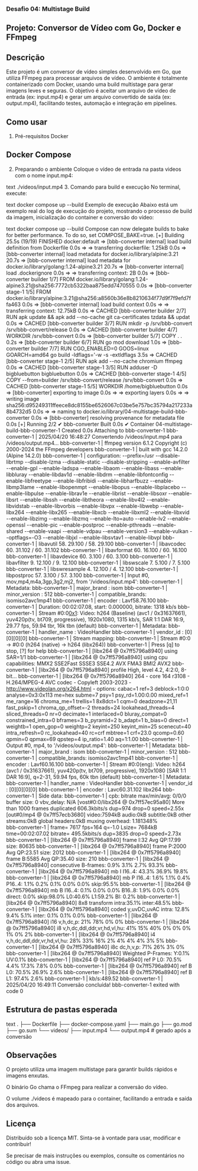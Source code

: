### Desafio 04: Multistage Build
## Projeto: Conversor de Vídeo com Go, Docker e FFmpeg 

## Descrição
Este projeto é um conversor de vídeo simples desenvolvido em Go, que utiliza FFmpeg para processar arquivos de vídeo. O ambiente é totalmente containerizado com Docker, usando uma build multistage para gerar imagens leves e seguras.
O objetivo é aceitar um arquivo de vídeo de entrada (ex: input.mp4) e gerar um arquivo convertido de saída (ex: output.mp4), facilitando testes, automação e integração em pipelines.

## Como usar
1. Pré-requisitos
Docker

## Docker Compose

2. Preparando o ambiente
Coloque o vídeo de entrada na pasta videos com o nome input.mp4:

text
./videos/input.mp4
3. Comando para build e execução
No terminal, execute:

text
docker compose up --build
Exemplo de execução
Abaixo está um exemplo real do log de execução do projeto, mostrando o processo de build da imagem, inicialização do container e conversão do vídeo:

text
docker compose up --build
Compose can now delegate builds to bake for better performance.
 To do so, set COMPOSE_BAKE=true.
[+] Building 25.5s (19/19) FINISHED                                                                    docker:default
 => [bbb-converter internal] load build definition from Dockerfile                                               0.0s
 => => transferring dockerfile: 1.25kB                                                                           0.0s
 => [bbb-converter internal] load metadata for docker.io/library/alpine:3.21                                    20.7s
 => [bbb-converter internal] load metadata for docker.io/library/golang:1.24-alpine3.21                         20.7s
 => [bbb-converter internal] load .dockerignore                                                                  0.0s
 => => transferring context: 2B                                                                                  0.0s
 => [bbb-converter builder 1/7] FROM docker.io/library/golang:1.24-alpine3.21@sha256:7772cb5322baa875edd7470555  0.0s
 => [bbb-converter stage-1 1/5] FROM docker.io/library/alpine:3.21@sha256:a8560b36e8b8210634f77d9f7f9efd7ffa463  0.0s
 => [bbb-converter internal] load build context                                                                  0.0s
 => => transferring context: 12.75kB                                                                             0.0s
 => CACHED [bbb-converter builder 2/7] RUN apk update && apk add --no-cache git ca-certificates tzdata && updat  0.0s
 => CACHED [bbb-converter builder 3/7] RUN mkdir -p /srv/bbb-convert /srv/bbb-convert/release                    0.0s
 => CACHED [bbb-converter builder 4/7] WORKDIR /srv/bbb-convert                                                  0.0s
 => [bbb-converter builder 5/7] COPY . .                                                                         0.2s
 => [bbb-converter builder 6/7] RUN go mod download                                                              1.0s
 => [bbb-converter builder 7/7] RUN CGO_ENABLED=0 GOOS=linux GOARCH=amd64 go build -ldflags='-w -s -extldflags   3.5s
 => CACHED [bbb-converter stage-1 2/5] RUN apk add --no-cache chromium ffmpeg                                    0.0s
 => CACHED [bbb-converter stage-1 3/5] RUN adduser -D bigbluebutton bigbluebutton                                0.0s
 => CACHED [bbb-converter stage-1 4/5] COPY --from=builder /srv/bbb-convert/release /srv/bbb-convert             0.0s
 => CACHED [bbb-converter stage-1 5/5] WORKDIR /home/bigbluebutton                                               0.0s
 => [bbb-converter] exporting to image                                                                           0.0s
 => => exporting layers                                                                                          0.0s
 => => writing image sha256:d95249311ffeece8dc8155be6526067c03be5e757bc35794a217233a8b4732d5                     0.0s
 => => naming to docker.io/library/04-multistage-build-bbb-converter                                             0.0s
 => [bbb-converter] resolving provenance for metadata file                                                       0.0s
[+] Running 2/2
 ✔ bbb-converter                                  Built                                                          0.0s 
 ✔ Container 04-multistage-build-bbb-converter-1  Created                                                        0.0s 
Attaching to bbb-converter-1
bbb-converter-1  | 2025/04/20 16:48:27 Convertendo /videos/input.mp4 para /videos/output.mp4...
bbb-converter-1  | ffmpeg version 6.1.2 Copyright (c) 2000-2024 the FFmpeg developers
bbb-converter-1  |   built with gcc 14.2.0 (Alpine 14.2.0)
bbb-converter-1  |   configuration: --prefix=/usr --disable-librtmp --disable-lzma --disable-static --disable-stripping --enable-avfilter --enable-gpl --enable-ladspa --enable-libaom --enable-libass --enable-libbluray --enable-libdav1d --enable-libdrm --enable-libfontconfig --enable-libfreetype --enable-libfribidi --enable-libharfbuzz --enable-libmp3lame --enable-libopenmpt --enable-libopus --enable-libplacebo --enable-libpulse --enable-librav1e --enable-librist --enable-libsoxr --enable-libsrt --enable-libssh --enable-libtheora --enable-libv4l2 --enable-libvidstab --enable-libvorbis --enable-libvpx --enable-libwebp --enable-libx264 --enable-libx265 --enable-libxcb --enable-libxml2 --enable-libxvid --enable-libzimg --enable-libzmq --enable-lto=auto --enable-lv2 --enable-openssl --enable-pic --enable-postproc --enable-pthreads --enable-shared --enable-vaapi --enable-vdpau --enable-version3 --enable-vulkan --optflags=-O3 --enable-libjxl --enable-libsvtav1 --enable-libvpl
bbb-converter-1  |   libavutil      58. 29.100 / 58. 29.100
bbb-converter-1  |   libavcodec     60. 31.102 / 60. 31.102
bbb-converter-1  |   libavformat    60. 16.100 / 60. 16.100
bbb-converter-1  |   libavdevice    60.  3.100 / 60.  3.100
bbb-converter-1  |   libavfilter     9. 12.100 /  9. 12.100
bbb-converter-1  |   libswscale      7.  5.100 /  7.  5.100
bbb-converter-1  |   libswresample   4. 12.100 /  4. 12.100
bbb-converter-1  |   libpostproc    57.  3.100 / 57.  3.100
bbb-converter-1  | Input #0, mov,mp4,m4a,3gp,3g2,mj2, from '/videos/input.mp4':
bbb-converter-1  |   Metadata:
bbb-converter-1  |     major_brand     : isom
bbb-converter-1  |     minor_version   : 512
bbb-converter-1  |     compatible_brands: isomiso2avc1mp41
bbb-converter-1  |     encoder         : Lavf58.76.100
bbb-converter-1  |   Duration: 00:02:07.08, start: 0.000000, bitrate: 1318 kb/s
bbb-converter-1  |   Stream #0:0[0x1](eng): Video: h264 (Baseline) (avc1 / 0x31637661), yuv420p(tv, bt709, progressive), 1920x1080, 1315 kb/s, SAR 1:1 DAR 16:9, 29.77 fps, 59.94 tbr, 16k tbn (default)
bbb-converter-1  |     Metadata:
bbb-converter-1  |       handler_name    : VideoHandler
bbb-converter-1  |       vendor_id       : [0][0][0][0]
bbb-converter-1  | Stream mapping:
bbb-converter-1  |   Stream #0:0 -> #0:0 (h264 (native) -> h264 (libx264))
bbb-converter-1  | Press [q] to stop, [?] for help
bbb-converter-1  | [libx264 @ 0x7ff5796a8940] using SAR=1/1
bbb-converter-1  | [libx264 @ 0x7ff5796a8940] using cpu capabilities: MMX2 SSE2Fast SSSE3 SSE4.2 AVX FMA3 BMI2 AVX2
bbb-converter-1  | [libx264 @ 0x7ff5796a8940] profile High, level 4.2, 4:2:0, 8-bit... bbb-converter-1  | [libx264 @ 0x7ff5796a8940] 264 - core 164 r3108 - H.264/MPEG-4 AVC codec - Copyleft 2003-2023 - http://www.videolan.org/x264.html - options: cabac=1 ref=3 deblock=1:0:0 analyse=0x3:0x113 me=hex subme=7 psy=1 psy_rd=1.00:0.00 mixed_ref=1 me_range=16 chroma_me=1 trellis=1 8x8dct=1 cqm=0 deadzone=21,11 fast_pskip=1 chroma_qp_offset=-2 threads=24 lookahead_threads=4 sliced_threads=0 nr=0 decimate=1 interlaced=0 bluray_compat=0 constrained_intra=0 bframes=3 b_pyramid=2 b_adapt=1 b_bias=0 direct=1 weightb=1 open_gop=0 weightp=2 keyint=250 keyint_min=25 scenecut=40 intra_refresh=0 rc_lookahead=40 rc=crf mbtree=1 crf=23.0 qcomp=0.60 qpmin=0 qpmax=69 qpstep=4 ip_ratio=1.40 aq=1:1.00
bbb-converter-1  | Output #0, mp4, to '/videos/output.mp4':
bbb-converter-1  |   Metadata:
bbb-converter-1  |     major_brand     : isom
bbb-converter-1  |     minor_version   : 512
bbb-converter-1  |     compatible_brands: isomiso2avc1mp41
bbb-converter-1  |     encoder         : Lavf60.16.100
bbb-converter-1  |   Stream #0:0(eng): Video: h264 (avc1 / 0x31637661), yuv420p(tv, bt709, progressive), 1920x1080 [SAR 1:1 DAR 16:9], q=2-31, 59.94 fps, 60k tbn (default)
bbb-converter-1  |     Metadata:
bbb-converter-1  |       handler_name    : VideoHandler
bbb-converter-1  |       vendor_id       : [0][0][0][0]
bbb-converter-1  |       encoder         : Lavc60.31.102 libx264
bbb-converter-1  |     Side data:
bbb-converter-1  |       cpb: bitrate max/min/avg: 0/0/0 buffer size: 0 vbv_delay: N/A
[vost#0:0/libx264 @ 0x7ff57ec95a80] More than 1000 frames duplicated 606.3kbits/s dup=974 drop=0 speed=2.55x     
[out#0/mp4 @ 0x7ff57ecb3680] video:7594kB audio:0kB subtitle:0kB other streams:0kB global headers:0kB muxing overhead: 1.181348%    
bbb-converter-1  | frame= 7617 fps=164 q=-1.0 Lsize=    7684kB time=00:02:07.02 bitrate= 495.5kbits/s dup=3835 drop=0 speed=2.73x    
bbb-converter-1  | [libx264 @ 0x7ff5796a8940] frame I:32    Avg QP:17.99  size: 80635
bbb-converter-1  | [libx264 @ 0x7ff5796a8940] frame P:2000  Avg QP:23.51  size:  2012
bbb-converter-1  | [libx264 @ 0x7ff5796a8940] frame B:5585  Avg QP:35.40  size:   210
bbb-converter-1  | [libx264 @ 0x7ff5796a8940] consecutive B-frames:  0.9%  3.1%  2.7% 93.3%
bbb-converter-1  | [libx264 @ 0x7ff5796a8940] mb I  I16..4: 43.3% 36.9% 19.8%
bbb-converter-1  | [libx264 @ 0x7ff5796a8940] mb P  I16..4:  1.6%  1.1%  0.4%  P16..4:  1.1%  0.2%  0.1%  0.0%  0.0%    skip:95.5%
bbb-converter-1  | [libx264 @ 0x7ff5796a8940] mb B  I16..4:  0.1%  0.0%  0.0%  B16..8:  1.9%  0.0%  0.0%  direct: 0.0%  skip:98.0%  L0:40.6% L1:59.2% BI: 0.2%
bbb-converter-1  | [libx264 @ 0x7ff5796a8940] 8x8 transform intra:35.1% inter:48.5%
bbb-converter-1  | [libx264 @ 0x7ff5796a8940] coded y,uvDC,uvAC intra: 12.8% 9.4% 5.1% inter: 0.1% 0.1% 0.0%
bbb-converter-1  | [libx264 @ 0x7ff5796a8940] i16 v,h,dc,p: 21% 78%  0%  0%
bbb-converter-1  | [libx264 @ 0x7ff5796a8940] i8 v,h,dc,ddl,ddr,vr,hd,vl,hu: 41% 15% 40%  0%  0%  0%  1%  0%  2%
bbb-converter-1  | [libx264 @ 0x7ff5796a8940] i4 v,h,dc,ddl,ddr,vr,hd,vl,hu: 28% 33% 16%  2%  4%  4%  4%  3%  5%
bbb-converter-1  | [libx264 @ 0x7ff5796a8940] i8c dc,h,v,p: 71% 26%  3%  0%
bbb-converter-1  | [libx264 @ 0x7ff5796a8940] Weighted P-Frames: Y:0.1% UV:0.1%
bbb-converter-1  | [libx264 @ 0x7ff5796a8940] ref P L0: 70.5%  4.4% 17.3%  7.8%  0.0%
bbb-converter-1  | [libx264 @ 0x7ff5796a8940] ref B L0: 70.5% 26.9%  2.6%
bbb-converter-1  | [libx264 @ 0x7ff5796a8940] ref B L1: 97.4%  2.6%
bbb-converter-1  | kb/s:489.52
bbb-converter-1  | 2025/04/20 16:49:11 Conversão concluída!
bbb-converter-1 exited with code 0

## Estrutura de pastas esperada
text
.
├── Dockerfile
├── docker-compose.yaml
├── main.go
├── go.mod
├── go.sum
└── videos/
    ├── input.mp4
    └── output.mp4  # gerado após a conversão

## Observações
O projeto utiliza uma imagem multistage para garantir builds rápidos e imagens enxutas.

O binário Go chama o FFmpeg para realizar a conversão do vídeo.

O volume ./videos é mapeado para o container, facilitando a entrada e saída dos arquivos.

## Licença
Distribuído sob a licença MIT. Sinta-se à vontade para usar, modificar e contribuir!

Se precisar de mais instruções ou exemplos, consulte os comentários no código ou abra uma issue.
